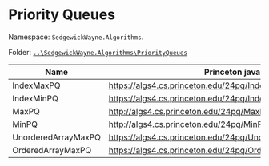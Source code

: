 # Priority Queues

Namespace: `SedgewickWayne.Algorithms`.

Folder: [`..\SedgewickWayne.Algorithms\PriorityQueues`](..\SedgewickWayne.Algorithms\PriorityQueues)

Name | Princeton java link | Misc 
--- | --- | ---
IndexMaxPQ | https://algs4.cs.princeton.edu/24pq/IndexMaxPQ.java.html | Y
IndexMinPQ | https://algs4.cs.princeton.edu/24pq/IndexMinPQ.java.html | Y
MaxPQ | http://algs4.cs.princeton.edu/24pq/MaxPQ.java.html | Y
MinPQ | http://algs4.cs.princeton.edu/24pq/MinPQ.java.html | Y
UnorderedArrayMaxPQ | https://algs4.cs.princeton.edu/24pq/UnorderedArrayMaxPQ.java.html | N
OrderedArrayMaxPQ | https://algs4.cs.princeton.edu/24pq/OrderedArrayMaxPQ.java.html | N

